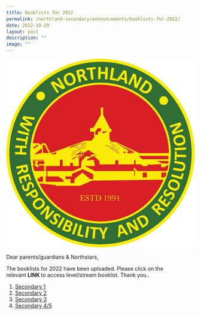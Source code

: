 ```yaml
---
title: Booklists for 2022
permalink: /northland-secondary/announcements/booklists-for-2022/
date: 2022-10-29
layout: post
description: ""
image: ""
---
```

<img src="/images/a9.png">
<p>Dear parents/guardians &amp; Northstars,</p>
<p>The booklists for 2022 have been uploaded. Please click on the relevant&nbsp;<strong>LINK&nbsp;</strong>to access level/stream booklist. Thank you..</p>
<ol>
<li><a href="/student-matters/secondary-one/booklist">Secondary 1</a></li>
<li><a href="/student-matters/secondary-two/booklist">Secondary 2</a></li>
<li><a href="/student-matters/secondary-three/booklist">Secondary 3</a></li>
<li><a href="/student-matters/secondary-four-n-five/booklist">Secondary 4/5</a></li>
</ol>